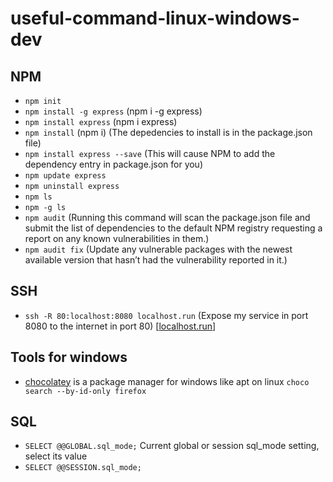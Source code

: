 # useful-command-linux-windows-dev

## NPM
- `npm init`
- `npm install -g express` (npm i -g express)
- `npm install express` (npm i express)
- `npm install` (npm i) (The depedencies to install is in the package.json file)
- `npm install express --save` (This will cause NPM to add the dependency entry in package.json for you)
- `npm update express`
- `npm uninstall express`
- `npm ls`
- `npm -g ls`
- `npm audit` (Running this command will scan the package.json file and submit the list of dependencies to the default NPM registry requesting a report on any known vulnerabilities in them.)
- `npm audit fix` (Update any vulnerable packages with the newest available version that hasn’t had the vulnerability reported in it.)
## SSH
- `ssh -R 80:localhost:8080 localhost.run` (Expose my service in port 8080 to the internet in port 80) [[localhost.run](http://localhost.run/)]

## Tools for windows

- [chocolatey](https://lecrabeinfo.net/chocolatey-gestionnaire-paquets-windows.html) is a package manager for windows like apt on linux 
`choco search --by-id-only firefox`

## SQL
- `SELECT @@GLOBAL.sql_mode;` Current global or session sql_mode setting, select its value
- `SELECT @@SESSION.sql_mode;`
